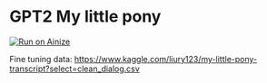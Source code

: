 # GPT2 My little pony


[![Run on Ainize](https://ainize.ai/images/run_on_ainize_button.svg)](https://ainize.web.app/redirect?git_repo=https://github.com/fpem123/GPT2-MyLittlePony)

Fine tuning data: https://www.kaggle.com/liury123/my-little-pony-transcript?select=clean_dialog.csv

